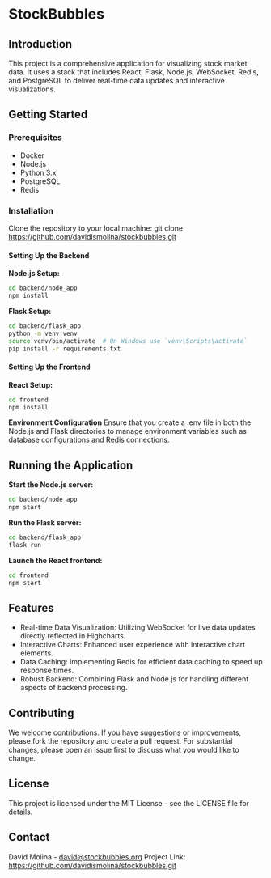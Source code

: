 # StockBubbles

## Introduction
This project is a comprehensive application for visualizing stock market data. It uses a stack that includes React, Flask, Node.js, WebSocket, Redis, and PostgreSQL to deliver real-time data updates and interactive visualizations.

## Getting Started

### Prerequisites
- Docker
- Node.js
- Python 3.x
- PostgreSQL
- Redis

### Installation
Clone the repository to your local machine:
git clone https://github.com/davidismolina/stockbubbles.git

#### Setting Up the Backend
**Node.js Setup:**
```bash
cd backend/node_app
npm install
```

**Flask Setup:**
```bash
cd backend/flask_app
python -m venv venv
source venv/bin/activate  # On Windows use `venv\Scripts\activate`
pip install -r requirements.txt
```

#### Setting Up the Frontend
**React Setup:**
```bash
cd frontend
npm install
```

**Environment Configuration**
Ensure that you create a .env file in both the Node.js and Flask directories to manage environment variables such as database configurations and Redis connections.

## Running the Application
**Start the Node.js server:**

```bash
cd backend/node_app
npm start
```

**Run the Flask server:**

```bash
cd backend/flask_app
flask run
```

**Launch the React frontend:**

```bash
cd frontend
npm start
```


## Features
- Real-time Data Visualization: Utilizing WebSocket for live data updates directly reflected in Highcharts.
- Interactive Charts: Enhanced user experience with interactive chart elements.
- Data Caching: Implementing Redis for efficient data caching to speed up response times.
- Robust Backend: Combining Flask and Node.js for handling different aspects of backend processing.

## Contributing
We welcome contributions. If you have suggestions or improvements, please fork the repository and create a pull request. For substantial changes, please open an issue first to discuss what you would like to change.

## License
This project is licensed under the MIT License - see the LICENSE file for details.

## Contact
David Molina - david@stockbubbles.org
Project Link: https://github.com/davidismolina/stockbubbles.git
